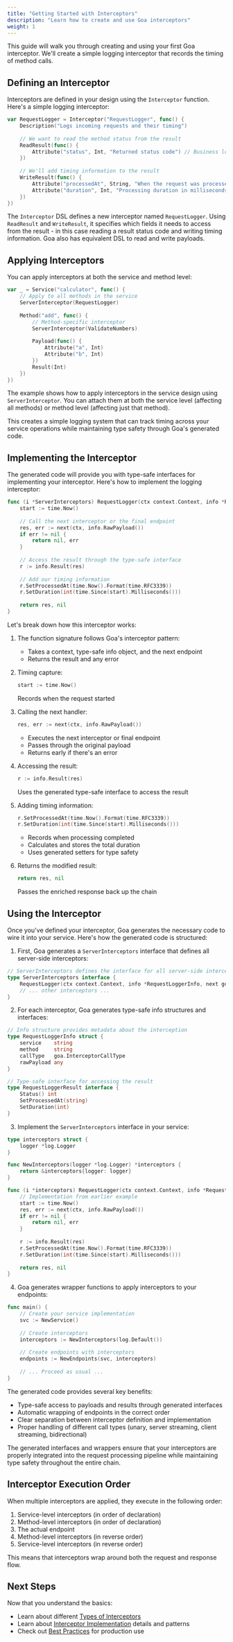 ```yaml
---
title: "Getting Started with Interceptors"
description: "Learn how to create and use Goa interceptors"
weight: 1
---
```


This guide will walk you through creating and using your first Goa interceptor.
We'll create a simple logging interceptor that records the timing of method
calls.

## Defining an Interceptor

Interceptors are defined in your design using the `Interceptor` function. Here's
a simple logging interceptor:

```go
var RequestLogger = Interceptor("RequestLogger", func() {
    Description("Logs incoming requests and their timing")
    
    // We want to read the method status from the result
    ReadResult(func() {
        Attribute("status", Int, "Returned status code") // Business logic status code - not HTTP
    })
    
    // We'll add timing information to the result
    WriteResult(func() {
        Attribute("processedAt", String, "When the request was processed")
        Attribute("duration", Int, "Processing duration in milliseconds")
    })
})
```

The `Interceptor` DSL defines a new interceptor named `RequestLogger`. Using
`ReadResult` and `WriteResult`, it specifies which fields it needs to access
from the result - in this case reading a result status code and writing timing
information. Goa also has equivalent DSL to read and write payloads.

## Applying Interceptors

You can apply interceptors at both the service and method level:

```go
var _ = Service("calculator", func() {
    // Apply to all methods in the service
    ServerInterceptor(RequestLogger)
    
    Method("add", func() {
        // Method-specific interceptor
        ServerInterceptor(ValidateNumbers)
        
        Payload(func() {
            Attribute("a", Int)
            Attribute("b", Int)
        })
        Result(Int)
    })
})
```

The example shows how to apply interceptors in the service design using
`ServerInterceptor`. You can attach them at both the service level (affecting
all methods) or method level (affecting just that method).

This creates a simple logging system that can track timing across your service
operations while maintaining type safety through Goa's generated code.

## Implementing the Interceptor

The generated code will provide you with type-safe interfaces for implementing
your interceptor. Here's how to implement the logging interceptor:

```go
func (i *ServerInterceptors) RequestLogger(ctx context.Context, info *RequestLoggerInfo, next goa.Endpoint) (any, error) {
    start := time.Now()
    
    // Call the next interceptor or the final endpoint
    res, err := next(ctx, info.RawPayload())
    if err != nil {
        return nil, err
    }
    
    // Access the result through the type-safe interface
    r := info.Result(res)
    
    // Add our timing information
    r.SetProcessedAt(time.Now().Format(time.RFC3339))
    r.SetDuration(int(time.Since(start).Milliseconds()))
    
    return res, nil
}
```

Let's break down how this interceptor works:

1. The function signature follows Goa's interceptor pattern:
   - Takes a context, type-safe info object, and the next endpoint
   - Returns the result and any error

2. Timing capture:

   ```go
   start := time.Now()
   ```

   Records when the request started

3. Calling the next handler:

   ```go
   res, err := next(ctx, info.RawPayload())
   ```

   - Executes the next interceptor or final endpoint
   - Passes through the original payload
   - Returns early if there's an error

4. Accessing the result:
   ```go
   r := info.Result(res)
   ```
   Uses the generated type-safe interface to access the result

5. Adding timing information:
   ```go
   r.SetProcessedAt(time.Now().Format(time.RFC3339))
   r.SetDuration(int(time.Since(start).Milliseconds()))
   ```
   - Records when processing completed
   - Calculates and stores the total duration
   - Uses generated setters for type safety

6. Returns the modified result:
   ```go
   return res, nil
   ```
   Passes the enriched response back up the chain


## Using the Interceptor

Once you've defined your interceptor, Goa generates the necessary code to wire
it into your service. Here's how the generated code is structured:

1. First, Goa generates a `ServerInterceptors` interface that defines all server-side interceptors:

```go
// ServerInterceptors defines the interface for all server-side interceptors
type ServerInterceptors interface {
    RequestLogger(ctx context.Context, info *RequestLoggerInfo, next goa.Endpoint) (any, error)
    // ... other interceptors ...
}
```

2. For each interceptor, Goa generates type-safe info structures and interfaces:

```go
// Info structure provides metadata about the interception
type RequestLoggerInfo struct {
    service    string
    method     string
    callType   goa.InterceptorCallType
    rawPayload any
}

// Type-safe interface for accessing the result
type RequestLoggerResult interface {
    Status() int
    SetProcessedAt(string)
    SetDuration(int)
}
```

3. Implement the `ServerInterceptors` interface in your service:

```go
type interceptors struct {
    logger *log.Logger
}

func NewInterceptors(logger *log.Logger) *interceptors {
    return &interceptors{logger: logger}
}

func (i *interceptors) RequestLogger(ctx context.Context, info *RequestLoggerInfo, next goa.Endpoint) (any, error) {
    // Implementation from earlier example
    start := time.Now()
    res, err := next(ctx, info.RawPayload())
    if err != nil {
        return nil, err
    }
    
    r := info.Result(res)
    r.SetProcessedAt(time.Now().Format(time.RFC3339))
    r.SetDuration(int(time.Since(start).Milliseconds()))
    
    return res, nil
}
```

4. Goa generates wrapper functions to apply interceptors to your endpoints:

```go
func main() {
    // Create your service implementation
    svc := NewService()
    
    // Create interceptors
    interceptors := NewInterceptors(log.Default())
    
    // Create endpoints with interceptors
    endpoints := NewEndpoints(svc, interceptors)
    
    // ... Proceed as usual ...
}
```

The generated code provides several key benefits:

- Type-safe access to payloads and results through generated interfaces
- Automatic wrapping of endpoints in the correct order
- Clear separation between interceptor definition and implementation
- Proper handling of different call types (unary, server streaming, client streaming, bidirectional)

The generated interfaces and wrappers ensure that your interceptors are properly
integrated into the request processing pipeline while maintaining type safety
throughout the entire chain.

## Interceptor Execution Order

When multiple interceptors are applied, they execute in the following order:

1. Service-level interceptors (in order of declaration)
2. Method-level interceptors (in order of declaration)
3. The actual endpoint
4. Method-level interceptors (in reverse order)
5. Service-level interceptors (in reverse order)

This means that interceptors wrap around both the request and response flow.

## Next Steps

Now that you understand the basics:

- Learn about different [Types of Interceptors](../2-interceptor-types)
- Learn about [Interceptor Implementation](3-interceptor-implementation) details and patterns
- Check out [Best Practices](../4-best-practices) for production use